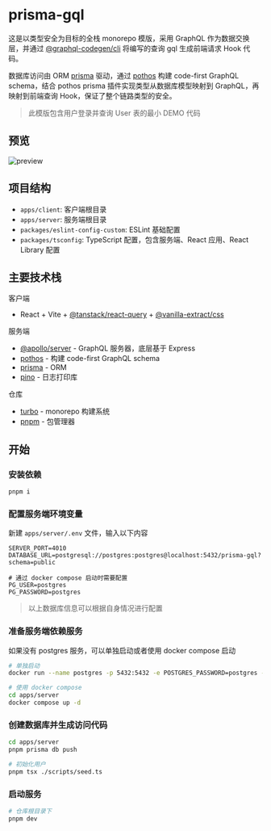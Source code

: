 # prisma-gql

这是以类型安全为目标的全栈 monorepo 模版，采用 GraphQL 作为数据交换层，并通过 [@graphql-codegen/cli](https://the-guild.dev/graphql/codegen) 将编写的查询 gql 生成前端请求 Hook 代码。

数据库访问由 ORM [prisma](https://www.prisma.io/) 驱动，通过 [pothos](https://pothos-graphql.dev/) 构建 code-first GraphQL schema，结合 pothos prisma 插件实现类型从数据库模型映射到 GraphQL，再映射到前端查询 Hook，保证了整个链路类型的安全。

> 此模版包含用户登录并查询 User 表的最小 DEMO 代码

## 预览

![preview](https://raw.github.com/dobble11/aseets/master/prisma-gql-demo.gif)

## 项目结构

- `apps/client`: 客户端根目录
- `apps/server`: 服务端根目录
- `packages/eslint-config-custom`: ESLint 基础配置
- `packages/tsconfig`: TypeScript 配置，包含服务端、React 应用、React Library 配置

## 主要技术栈

客户端

- React + Vite + [@tanstack/react-query](https://tanstack.com/query/latest) + [@vanilla-extract/css](https://vanilla-extract.style/documentation/getting-started/)

服务端

- [@apollo/server](https://www.apollographql.com/docs/apollo-server/) - GraphQL 服务器，底层基于 Express
- [pothos](https://pothos-graphql.dev/) - 构建 code-first GraphQL schema
- [prisma](https://www.prisma.io/) - ORM
- [pino](https://getpino.io/) - 日志打印库

仓库

- [turbo](https://turbo.build/repo/docs) - monorepo 构建系统
- [pnpm](https://pnpm.io/) - 包管理器

## 开始

### 安装依赖

```sh
pnpm i
```

### 配置服务端环境变量

新建 `apps/server/.env` 文件，输入以下内容

```env
SERVER_PORT=4010
DATABASE_URL=postgresql://postgres:postgres@localhost:5432/prisma-gql?schema=public

# 通过 docker compose 启动时需要配置
PG_USER=postgres
PG_PASSWORD=postgres
```

> 以上数据库信息可以根据自身情况进行配置

### 准备服务端依赖服务

如果没有 postgres 服务，可以单独启动或者使用 docker compose 启动

```sh
# 单独启动
docker run --name postgres -p 5432:5432 -e POSTGRES_PASSWORD=postgres -d postgres

# 使用 docker compose
cd apps/server
docker compose up -d
```

### 创建数据库并生成访问代码

```sh
cd apps/server
pnpm prisma db push

# 初始化用户
pnpm tsx ./scripts/seed.ts
```

### 启动服务

```sh
# 仓库根目录下
pnpm dev
```
